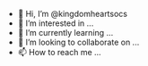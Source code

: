- 👋 Hi, I’m @kingdomheartsocs
- 👀 I’m interested in ...
- 🌱 I’m currently learning ...
- 💞️ I’m looking to collaborate on ...
- 📫 How to reach me ...

<!---
kingdomheartsocs/kingdomheartsocs is a ✨ special ✨ repository because its `README.md` (this file) appears on your GitHub profile.
You can click the Preview link to take a look at your changes.
--->
